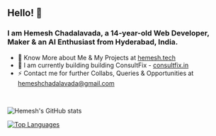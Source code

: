 ## Hello! 👋
### I am **Hemesh Chadalavada**, a 14-year-old Web Developer, Maker & an AI Enthusiast from Hyderabad, India.
- 🔭 Know More about Me & My Projects at [hemesh.tech](https://hemesh.tech)
- 🌱 I am currently building building ConsultFix - [consultfix.in](https://consultfix.in/)
- ⚡ Contact me for further Collabs, Queries & Opportunities at [hemeshchadalavada@gmail.com](mailto:hemeshchadalavada@gmail.com)
<br />

![Hemesh's GitHub stats](https://github-readme-stats.vercel.app/api?username=hemesh2006&show_icons=true&theme=dark&count_private=true)  
  
[![Top Languages](https://github-readme-stats.vercel.app/api/top-langs/?username=hemesh2006&layout=compact)](https://github.com/anuraghazra/github-readme-stats)

